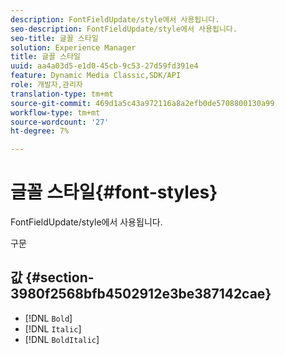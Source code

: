 ```yaml
---
description: FontFieldUpdate/style에서 사용됩니다.
seo-description: FontFieldUpdate/style에서 사용됩니다.
seo-title: 글꼴 스타일
solution: Experience Manager
title: 글꼴 스타일
uuid: aa4a03d5-e1d0-45cb-9c53-27d59fd391e4
feature: Dynamic Media Classic,SDK/API
role: 개발자,관리자
translation-type: tm+mt
source-git-commit: 469d1a5c43a972116a8a2efb0de5708800130a99
workflow-type: tm+mt
source-wordcount: '27'
ht-degree: 7%

---
```



# 글꼴 스타일{#font-styles}

FontFieldUpdate/style에서 사용됩니다.

구문

## 값 {#section-3980f2568bfb4502912e3be387142cae}

* [!DNL `Bold`]
* [!DNL `Italic`]
* [!DNL `BoldItalic`]


